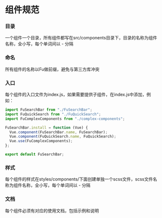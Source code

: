 # 组件规范

### 目录
一个组件一个目录，所有组件都写在src/components目录下，目录的名称为组件名称，全小写，每个单词间以 - 分隔

### 命名
所有组件的名称以Fu做前缀，避免与第三方库冲突

### 入口
每个组件的入口文件为index.js，如果需要提供子组件，在index.js中添加，例如：
```javascript
import FuSearchBar from "./FuSearchBar";
import FuQuickSearch from "./FuQuickSearch";
import FuComplexComponents from "./complex-components";

FuSearchBar.install = function (Vue) {
  Vue.component(FuSearchBar.name, FuSearchBar);
  Vue.component(FuQuickSearch.name, FuQuickSearch);
  Vue.use(FuComplexComponents);
};

export default FuSearchBar;

```

### 样式
每个组件的样式在styles/components/下面创建单独一个scss文件，scss文件名称为组件名称，全小写，每个单词间以 - 分隔

### 文档
每个组件必须有对应的使用文档，包括示例和说明